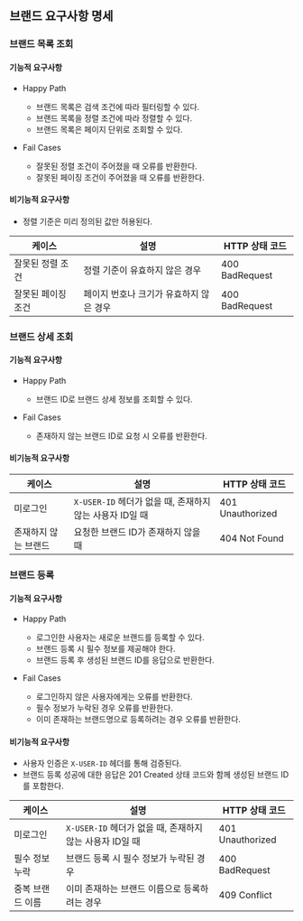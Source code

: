 ## 브랜드 요구사항 명세

### 브랜드 목록 조회

#### 기능적 요구사항

- Happy Path
    - 브랜드 목록은 검색 조건에 따라 필터링할 수 있다.
    - 브랜드 목록을 정렬 조건에 따라 정렬할 수 있다.
    - 브랜드 목록은 페이지 단위로 조회할 수 있다.

- Fail Cases
    - 잘못된 정렬 조건이 주어졌을 때 오류를 반환한다.
    - 잘못된 페이징 조건이 주어졌을 때 오류를 반환한다.

#### 비기능적 요구사항

- 정렬 기준은 미리 정의된 값만 허용된다.

| 케이스        | 설명                     | HTTP 상태 코드     |
|------------|------------------------|----------------|
| 잘못된 정렬 조건  | 정렬 기준이 유효하지 않은 경우      | 400 BadRequest |
| 잘못된 페이징 조건 | 페이지 번호나 크기가 유효하지 않은 경우 | 400 BadRequest |

### 브랜드 상세 조회

#### 기능적 요구사항

- Happy Path
    - 브랜드 ID로 브랜드 상세 정보를 조회할 수 있다.

- Fail Cases
    - 존재하지 않는 브랜드 ID로 요청 시 오류를 반환한다.

#### 비기능적 요구사항

| 케이스         | 설명                                      | HTTP 상태 코드       |
|-------------|-----------------------------------------|------------------|
| 미로그인        | `X-USER-ID` 헤더가 없을 때, 존재하지 않는 사용자 ID일 때 | 401 Unauthorized |
| 존재하지 않는 브랜드 | 요청한 브랜드 ID가 존재하지 않을 때                   | 404 Not Found    |

### 브랜드 등록

#### 기능적 요구사항

- Happy Path
    - 로그인한 사용자는 새로운 브랜드를 등록할 수 있다.
    - 브랜드 등록 시 필수 정보를 제공해야 한다.
    - 브랜드 등록 후 생성된 브랜드 ID를 응답으로 반환한다.

- Fail Cases
    - 로그인하지 않은 사용자에게는 오류를 반환한다.
    - 필수 정보가 누락된 경우 오류를 반환한다.
    - 이미 존재하는 브랜드명으로 등록하려는 경우 오류를 반환한다.

#### 비기능적 요구사항

- 사용자 인증은 `X-USER-ID` 헤더를 통해 검증된다.
- 브랜드 등록 성공에 대한 응답은 201 Created 상태 코드와 함께 생성된 브랜드 ID를 포함한다.

| 케이스       | 설명                                      | HTTP 상태 코드       |
|-----------|-----------------------------------------|------------------|
| 미로그인      | `X-USER-ID` 헤더가 없을 때, 존재하지 않는 사용자 ID일 때 | 401 Unauthorized |
| 필수 정보 누락  | 브랜드 등록 시 필수 정보가 누락된 경우                  | 400 BadRequest   |
| 중복 브랜드 이름 | 이미 존재하는 브랜드 이름으로 등록하려는 경우               | 409 Conflict     |

